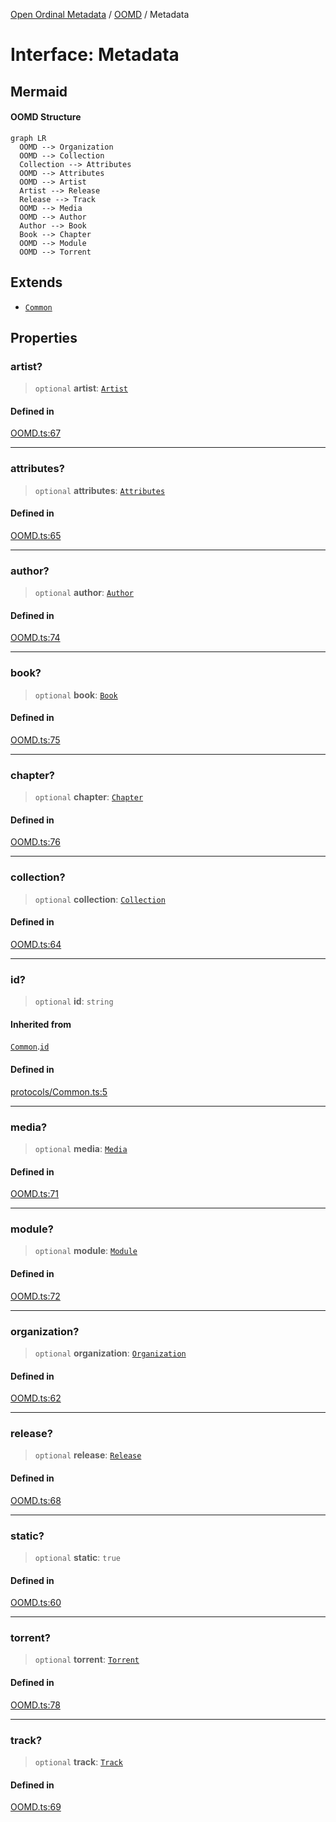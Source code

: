 [Open Ordinal Metadata](../../README.md) / [OOMD](../README.md) / Metadata

# Interface: Metadata

## Mermaid

#### OOMD Structure

<div class="mermaid-block"><div class="mermaid dark">%%{init:{"theme":"dark"}}%%
graph LR
  OOMD --&gt; Organization
  OOMD --&gt; Collection
  Collection --&gt; Attributes
  OOMD --&gt; Attributes
  OOMD --&gt; Artist
  Artist --&gt; Release
  Release --&gt; Track
  OOMD --&gt; Media
  OOMD --&gt; Author
  Author --&gt; Book
  Book --&gt; Chapter
  OOMD --&gt; Module
  OOMD --&gt; Torrent</div><div class="mermaid light">%%{init:{"theme":"default"}}%%
graph LR
  OOMD --&gt; Organization
  OOMD --&gt; Collection
  Collection --&gt; Attributes
  OOMD --&gt; Attributes
  OOMD --&gt; Artist
  Artist --&gt; Release
  Release --&gt; Track
  OOMD --&gt; Media
  OOMD --&gt; Author
  Author --&gt; Book
  Book --&gt; Chapter
  OOMD --&gt; Module
  OOMD --&gt; Torrent</div><pre><code class="language-mermaid">graph LR
  OOMD --&gt; Organization
  OOMD --&gt; Collection
  Collection --&gt; Attributes
  OOMD --&gt; Attributes
  OOMD --&gt; Artist
  Artist --&gt; Release
  Release --&gt; Track
  OOMD --&gt; Media
  OOMD --&gt; Author
  Author --&gt; Book
  Book --&gt; Chapter
  OOMD --&gt; Module
  OOMD --&gt; Torrent</code></pre></div>

## Extends

- [`Common`](Common.md)

## Properties

### artist?

> `optional` **artist**: [`Artist`](Artist.md)

#### Defined in

[OOMD.ts:67](https://github.com/sagaverse-io/SagaverseOrdinalMetaData/blob/21ce10a40b8bf8104b5ae78ffacd63a48fde889a/src/OOMD.ts#L67)

***

### attributes?

> `optional` **attributes**: [`Attributes`](Attributes.md)

#### Defined in

[OOMD.ts:65](https://github.com/sagaverse-io/SagaverseOrdinalMetaData/blob/21ce10a40b8bf8104b5ae78ffacd63a48fde889a/src/OOMD.ts#L65)

***

### author?

> `optional` **author**: [`Author`](Author.md)

#### Defined in

[OOMD.ts:74](https://github.com/sagaverse-io/SagaverseOrdinalMetaData/blob/21ce10a40b8bf8104b5ae78ffacd63a48fde889a/src/OOMD.ts#L74)

***

### book?

> `optional` **book**: [`Book`](Book.md)

#### Defined in

[OOMD.ts:75](https://github.com/sagaverse-io/SagaverseOrdinalMetaData/blob/21ce10a40b8bf8104b5ae78ffacd63a48fde889a/src/OOMD.ts#L75)

***

### chapter?

> `optional` **chapter**: [`Chapter`](Chapter.md)

#### Defined in

[OOMD.ts:76](https://github.com/sagaverse-io/SagaverseOrdinalMetaData/blob/21ce10a40b8bf8104b5ae78ffacd63a48fde889a/src/OOMD.ts#L76)

***

### collection?

> `optional` **collection**: [`Collection`](Collection.md)

#### Defined in

[OOMD.ts:64](https://github.com/sagaverse-io/SagaverseOrdinalMetaData/blob/21ce10a40b8bf8104b5ae78ffacd63a48fde889a/src/OOMD.ts#L64)

***

### id?

> `optional` **id**: `string`

#### Inherited from

[`Common`](Common.md).[`id`](Common.md#id)

#### Defined in

[protocols/Common.ts:5](https://github.com/sagaverse-io/SagaverseOrdinalMetaData/blob/21ce10a40b8bf8104b5ae78ffacd63a48fde889a/src/protocols/Common.ts#L5)

***

### media?

> `optional` **media**: [`Media`](Media.md)

#### Defined in

[OOMD.ts:71](https://github.com/sagaverse-io/SagaverseOrdinalMetaData/blob/21ce10a40b8bf8104b5ae78ffacd63a48fde889a/src/OOMD.ts#L71)

***

### module?

> `optional` **module**: [`Module`](Module.md)

#### Defined in

[OOMD.ts:72](https://github.com/sagaverse-io/SagaverseOrdinalMetaData/blob/21ce10a40b8bf8104b5ae78ffacd63a48fde889a/src/OOMD.ts#L72)

***

### organization?

> `optional` **organization**: [`Organization`](Organization.md)

#### Defined in

[OOMD.ts:62](https://github.com/sagaverse-io/SagaverseOrdinalMetaData/blob/21ce10a40b8bf8104b5ae78ffacd63a48fde889a/src/OOMD.ts#L62)

***

### release?

> `optional` **release**: [`Release`](Release.md)

#### Defined in

[OOMD.ts:68](https://github.com/sagaverse-io/SagaverseOrdinalMetaData/blob/21ce10a40b8bf8104b5ae78ffacd63a48fde889a/src/OOMD.ts#L68)

***

### static?

> `optional` **static**: `true`

#### Defined in

[OOMD.ts:60](https://github.com/sagaverse-io/SagaverseOrdinalMetaData/blob/21ce10a40b8bf8104b5ae78ffacd63a48fde889a/src/OOMD.ts#L60)

***

### torrent?

> `optional` **torrent**: [`Torrent`](Torrent.md)

#### Defined in

[OOMD.ts:78](https://github.com/sagaverse-io/SagaverseOrdinalMetaData/blob/21ce10a40b8bf8104b5ae78ffacd63a48fde889a/src/OOMD.ts#L78)

***

### track?

> `optional` **track**: [`Track`](Track.md)

#### Defined in

[OOMD.ts:69](https://github.com/sagaverse-io/SagaverseOrdinalMetaData/blob/21ce10a40b8bf8104b5ae78ffacd63a48fde889a/src/OOMD.ts#L69)
<style>
:root.mermaid-enabled .mermaid-block > pre {
  display: none;
}
:root:not(.mermaid-enabled) .mermaid-block > .mermaid {
  display: none !important;
}

.mermaid-block > .mermaid[data-inserted].dark {
  display: var(--mermaid-dark-display);
}
.mermaid-block > .mermaid[data-inserted].light {
  display: var(--mermaid-light-display);
}

:root {
  --mermaid-dark-display: none;
  --mermaid-light-display: block;
}
@media (prefers-color-scheme: light) {
  :root {
    --mermaid-dark-display: none;
    --mermaid-light-display: block;
  }
}
@media (prefers-color-scheme: dark) {
  :root {
    --mermaid-dark-display: block;
    --mermaid-light-display: none;
  }
}
body.light, :root[data-theme="light"] {
  --mermaid-dark-display: none;
  --mermaid-light-display: block;
}
body.dark, :root[data-theme="dark"] {
  --mermaid-dark-display: block;
  --mermaid-light-display: none;
}
</style>

<script type="module">
import mermaid from "https://unpkg.com/mermaid@latest/dist/mermaid.esm.min.mjs";

document.documentElement.classList.add("mermaid-enabled");

mermaid.initialize({startOnLoad:true});

requestAnimationFrame(function check() {
  let some = false;
  document.querySelectorAll("div.mermaid:not([data-inserted])").forEach(div => {
    some = true;
    if (div.querySelector("svg")) {
      div.dataset.inserted = true;
    }
  });

  if (some) {
    requestAnimationFrame(check);
  }
});
</script>

